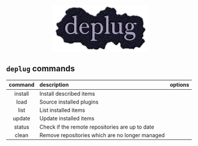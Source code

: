 <p align="center">
  <img src="logo.png" alt="deplug" />
</p>

`deplug` commands
-----------------

| command | description                                     | options |
| :-:     | :-                                              | -:      |
| install | Install described items                         |         |
| load    | Source installed plugins                        |         |
| list    | List installed items                            |         |
| update  | Update installed items                          |         |
| status  | Check if the remote repositories are up to date |         |
| clean   | Remove repositories which are no longer managed |         |
